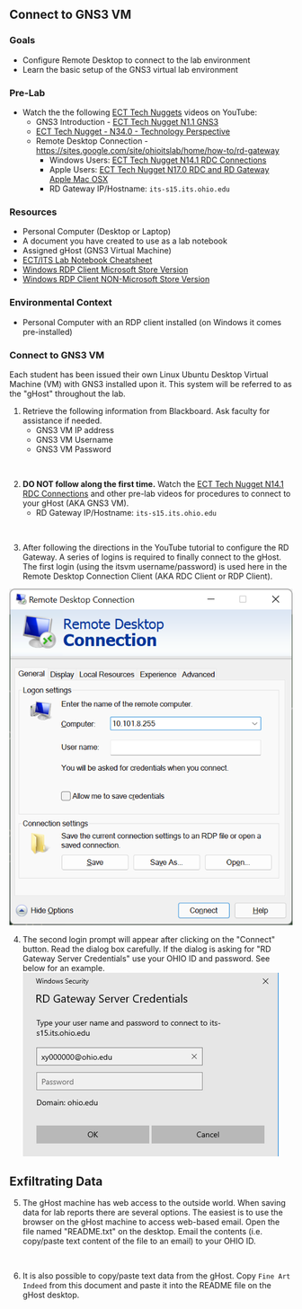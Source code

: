 ## Connect to GNS3 VM

### Goals
- Configure Remote Desktop to connect to the lab environment
- Learn the basic setup of the GNS3 virtual lab environment

### Pre-Lab
- Watch the the following [ECT Tech Nuggets](https://www.youtube.com/@ecttechnuggets9126/featured) videos on YouTube:
    - GNS3 Introduction - [ECT Tech Nugget N1.1 GNS3](https://www.youtube.com/watch?v=w5qsM3LhpQI)
    - [ECT Tech Nugget - N34.0 - Technology Perspective](https://youtu.be/ixrzbdUu8yQ)
    - Remote Desktop Connection - https://sites.google.com/site/ohioitslab/home/how-to/rd-gateway
        - Windows Users: [ECT Tech Nugget N14.1 RDC Connections](https://youtu.be/H52fC9hCmdk)
        - Apple Users: [ECT Tech Nugget N17.0 RDC and RD Gateway Apple Mac OSX](https://youtu.be/g1oYzEham8c)
        - RD Gateway IP/Hostname: ```its-s15.its.ohio.edu```

### Resources

- Personal Computer (Desktop or Laptop)
- A document you have created to use as a lab notebook
- Assigned gHost (GNS3 Virtual Machine)
- [ECT/ITS Lab Notebook Cheatsheet](https://github.com/OHIO-ECT/Lab-Notebook-Cheat-Sheet)
- [Windows RDP Client Microsoft Store Version](https://apps.microsoft.com/detail/9wzdncrfj3ps?hl=en-US&gl=US)
- [Windows RDP Client NON-Microsoft Store Version](https://www.its.ohio.edu/exe/RDP-Setup_x64_v2.exe)

### Environmental Context
- Personal Computer with an RDP client installed (on Windows it comes pre-installed)

### Connect to GNS3 VM

Each student has been issued their own Linux Ubuntu Desktop Virtual Machine (VM) with GNS3 installed upon it. This system will be referred to as the "gHost" throughout the lab. 

1. Retrieve the following information from Blackboard. Ask faculty for assistance if needed.
    - GNS3 VM IP address
    - GNS3 VM Username
    - GNS3 VM Password
<br>

2. **DO NOT follow along the first time.** Watch the [ECT Tech Nugget N14.1 RDC Connections](https://youtu.be/H52fC9hCmdk) and other pre-lab videos for procedures to connect to your gHost (AKA GNS3 VM).
    - RD Gateway IP/Hostname: `its-s15.its.ohio.edu`
<br>

3. After following the directions in the YouTube tutorial to configure the RD Gateway. A series of logins is required to finally connect to the gHost. The first login (using the itsvm username/password) is used here in the Remote Desktop Connection Client (AKA RDC Client or RDP Client). 

![](./images/RDC-Login-1.png)

4. The second login prompt will appear after clicking on the "Connect" button. Read the dialog box carefully. If the dialog is asking for "RD Gateway Server Credentials" use your OHIO ID and password. See below for an example.
![](./images/RDC-Login-2.png)

## Exfiltrating Data

5. The gHost machine has web access to the outside world. When saving data for lab reports there are several options. The easiest is to use the browser on the gHost machine to access web-based email. Open the file named "README.txt" on the desktop. Email the contents (i.e. copy/paste text content of the file to an email) to your OHIO ID.
<br>

6. It is also possible to copy/paste text data from the gHost. Copy ``Fine Art Indeed`` from this document and paste it into the README file on the gHost desktop.
